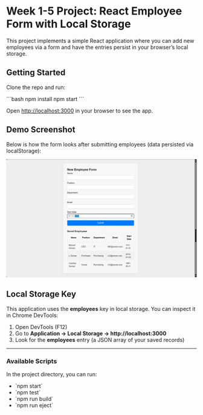 # Week 1-5 Project: React Employee Form with Local Storage

This project implements a simple React application where you can add new employees via a form and have the entries persist in your browser’s local storage.

## Getting Started

Clone the repo and run:

\`\`\`bash
npm install
npm start
\`\`\`

Open [http://localhost:3000](http://localhost:3000) in your browser to see the app.

## Demo Screenshot

Below is how the form looks after submitting employees (data persisted via localStorage):

![Form & LocalStorage Demo](public/completion.jpg)

## Local Storage Key

This application uses the **employees** key in local storage. You can inspect it in Chrome DevTools:

1. Open DevTools (F12)  
2. Go to **Application → Local Storage → http://localhost:3000**  
3. Look for the **employees** entry (a JSON array of your saved records)

---

### Available Scripts

In the project directory, you can run:

- \`npm start\`  
- \`npm test\`  
- \`npm run build\`  
- \`npm run eject\`
